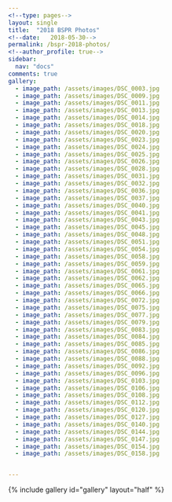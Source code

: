 ```yaml
---
<!--type: pages-->
layout: single
title:  "2018 BSPR Photos"
<!--date:   2018-05-30-->
permalink: /bspr-2018-photos/
<!--author_profile: true-->
sidebar:
  nav: "docs"
comments: true
gallery:
  - image_path: /assets/images/DSC_0003.jpg
  - image_path: /assets/images/DSC_0009.jpg
  - image_path: /assets/images/DSC_0011.jpg
  - image_path: /assets/images/DSC_0013.jpg
  - image_path: /assets/images/DSC_0014.jpg
  - image_path: /assets/images/DSC_0018.jpg
  - image_path: /assets/images/DSC_0020.jpg
  - image_path: /assets/images/DSC_0023.jpg
  - image_path: /assets/images/DSC_0024.jpg
  - image_path: /assets/images/DSC_0025.jpg
  - image_path: /assets/images/DSC_0026.jpg
  - image_path: /assets/images/DSC_0028.jpg
  - image_path: /assets/images/DSC_0031.jpg
  - image_path: /assets/images/DSC_0032.jpg
  - image_path: /assets/images/DSC_0036.jpg
  - image_path: /assets/images/DSC_0037.jpg
  - image_path: /assets/images/DSC_0040.jpg
  - image_path: /assets/images/DSC_0041.jpg
  - image_path: /assets/images/DSC_0043.jpg
  - image_path: /assets/images/DSC_0045.jpg
  - image_path: /assets/images/DSC_0048.jpg
  - image_path: /assets/images/DSC_0051.jpg
  - image_path: /assets/images/DSC_0054.jpg
  - image_path: /assets/images/DSC_0058.jpg
  - image_path: /assets/images/DSC_0059.jpg
  - image_path: /assets/images/DSC_0061.jpg
  - image_path: /assets/images/DSC_0062.jpg
  - image_path: /assets/images/DSC_0065.jpg
  - image_path: /assets/images/DSC_0066.jpg
  - image_path: /assets/images/DSC_0072.jpg
  - image_path: /assets/images/DSC_0075.jpg
  - image_path: /assets/images/DSC_0077.jpg
  - image_path: /assets/images/DSC_0079.jpg
  - image_path: /assets/images/DSC_0083.jpg
  - image_path: /assets/images/DSC_0084.jpg
  - image_path: /assets/images/DSC_0085.jpg
  - image_path: /assets/images/DSC_0086.jpg
  - image_path: /assets/images/DSC_0088.jpg
  - image_path: /assets/images/DSC_0092.jpg
  - image_path: /assets/images/DSC_0096.jpg
  - image_path: /assets/images/DSC_0103.jpg
  - image_path: /assets/images/DSC_0106.jpg
  - image_path: /assets/images/DSC_0108.jpg
  - image_path: /assets/images/DSC_0112.jpg
  - image_path: /assets/images/DSC_0120.jpg
  - image_path: /assets/images/DSC_0127.jpg
  - image_path: /assets/images/DSC_0140.jpg
  - image_path: /assets/images/DSC_0144.jpg
  - image_path: /assets/images/DSC_0147.jpg
  - image_path: /assets/images/DSC_0154.jpg
  - image_path: /assets/images/DSC_0158.jpg


---
```





{% include gallery id="gallery" layout="half" %}


